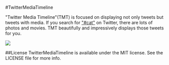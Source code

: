 #TwitterMediaTimeline

"Twitter Media Timeline"(TMT) is focused on displaying not only tweets but tweets with media. If you search for ["#cat"](https://twitter.com/search?f=realtime&q=%23cat&src=typd) on Twitter, there are lots of photos and movies. TMT beautifully and impressively displays those tweets for you.

![](http://i.gyazo.com/e67c8439ef0bf233faa61e711b224d44.gif)


##License
TwitterMediaTimeline is available under the MIT license. See the LICENSE file for more info.
